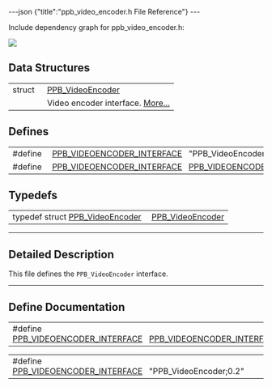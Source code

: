 ---json {"title":"ppb\_video\_encoder.h File Reference"} ---

Include dependency graph for ppb\_video\_encoder.h:

![](/docs/native-client/pepper_beta/c/ppb__video__encoder_8h__incl.png)

Data Structures
---------------

<table><tbody><tr class="odd"><td style="text-align: right;">struct  </td><td><a href="/docs/native-client/pepper_beta/c/struct_p_p_b___video_encoder__0__2/" class="el">PPB_VideoEncoder</a></td></tr><tr class="even"><td style="text-align: right;"> </td><td>Video encoder interface. <a href="/docs/native-client/pepper_beta/c/struct_p_p_b___video_encoder__0__2#details">More...</a><br />
</td></tr></tbody></table>

Defines
-------

<table><tbody><tr class="odd"><td style="text-align: right;">#define </td><td><a href="/docs/native-client/pepper_beta/c/ppb__video__encoder_8h#af8c3e2794a4f7f9cbd6c253cbacfe177" class="el">PPB_VIDEOENCODER_INTERFACE</a>   "PPB_VideoEncoder;0.2"</td></tr><tr class="even"><td style="text-align: right;">#define </td><td><a href="/docs/native-client/pepper_beta/c/ppb__video__encoder_8h#abdb2ab6ab0553f6b0086aee71996ea3d" class="el">PPB_VIDEOENCODER_INTERFACE</a>   <a href="/docs/native-client/pepper_beta/c/ppb__video__encoder_8h#af8c3e2794a4f7f9cbd6c253cbacfe177" class="el">PPB_VIDEOENCODER_INTERFACE</a></td></tr></tbody></table>

Typedefs
--------

<table><tbody><tr class="odd"><td style="text-align: right;">typedef struct <a href="/docs/native-client/pepper_beta/c/struct_p_p_b___video_encoder__0__2/" class="el">PPB_VideoEncoder</a> </td><td><a href="/docs/native-client/pepper_beta/c/group___interfaces#ga1a72f170f2aaa94cd41aa16949e27973" class="el">PPB_VideoEncoder</a></td></tr></tbody></table>

------------------------------------------------------------------------

<span id="details" class="anchor" style="margin: 0;"></span>

Detailed Description
--------------------

This file defines the `PPB_VideoEncoder` interface.

------------------------------------------------------------------------

Define Documentation
--------------------

<span id="abdb2ab6ab0553f6b0086aee71996ea3d" class="anchor" style="margin: 0;"></span>

<table><tbody><tr class="odd"><td>#define <a href="/docs/native-client/pepper_beta/c/ppb__video__encoder_8h#abdb2ab6ab0553f6b0086aee71996ea3d" class="el">PPB_VIDEOENCODER_INTERFACE</a>   <a href="/docs/native-client/pepper_beta/c/ppb__video__encoder_8h#af8c3e2794a4f7f9cbd6c253cbacfe177" class="el">PPB_VIDEOENCODER_INTERFACE</a></td></tr></tbody></table>

<span id="af8c3e2794a4f7f9cbd6c253cbacfe177" class="anchor" style="margin: 0;"></span>

<table><tbody><tr class="odd"><td>#define <a href="/docs/native-client/pepper_beta/c/ppb__video__encoder_8h#af8c3e2794a4f7f9cbd6c253cbacfe177" class="el">PPB_VIDEOENCODER_INTERFACE</a>   "PPB_VideoEncoder;0.2"</td></tr></tbody></table>
